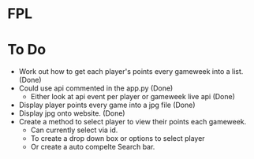 # FPL

# To Do
* Work out how to get each player's points every gameweek into a list. (Done)
* Could use api commented in the app.py (Done)
    * Either look at api event per player or gameweek live api (Done)
* Display player points every game into a jpg file (Done)
* Display jpg onto website. (Done)
* Create a method to select player to view their points each gameweek.
    * Can currently select via id.
    * To create a drop down box or options to select player
    * Or create a auto compelte Search bar.